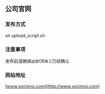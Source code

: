 ## 公司官网

### 发布方式

sh upload_script.sh

### 注意事项

发布前请确保`运营`OR`美工`已经确认

### 网站地址
[www.vocinno.com](http://www.vocinno.com)
